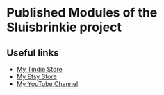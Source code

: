 # Published Modules of the Sluisbrinkie project
## Useful links
- [My Tindie Store](https://www.tindie.com/stores/sluisbrinkie/)
- [My Etsy Store](https://sluisbrinkie.etsy.com/)
- [My YouTube Channel](https://www.youtube.com/@niektenbrinke5733)
